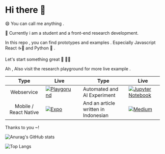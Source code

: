 # Hi there 👋

😄 You can call me anything .

📝 Currently i am a student and a front-end research development.

In this repo , you can find prototypes and examples . Especially Javascript React ☕📜 and Python 🐍 . 

Let's start something great 🙌 🎉🎉


Ah , Also visit the research playground for more live example .  

| Type  | Live  |  | Type  | Live  |
|:-:|---|---|---|---|
|Webservice   | [![Playgorund](https://img.shields.io/badge/Codesandbox-040404?style=for-the-badge&logo=codesandbox&logoColor=DBDBDB)](https://codesandbox.io/u/ekikz1997)  | |  Automated and AI Experiment  |  [![Jupyter Notebook](https://img.shields.io/badge/jupyter-%23FA0F00.svg?style=for-the-badge&logo=jupyter&logoColor=white)](https://colab.research.google.com/drive/1wZDp_63V6009GRQcVcWKkakTwnMFSOhO?usp=sharing)  |
| Mobile / React Native  | [![Expo](https://img.shields.io/badge/expo-1C1E24?style=for-the-badge&logo=expo&logoColor=#D04A37)](https://expo.dev/@zegveld?tab=snacks) |  |  And an article written in Indonesian | [![Medium](https://img.shields.io/badge/Medium-12100E?style=for-the-badge&logo=medium&logoColor=white)](https://rfebrians.medium.com/)  | 




Thanks to you ~!


![Anurag's GitHub stats](https://github-readme-stats.vercel.app/api?username=RFebrians&count_private=true&show_icons=true&theme=tokyonight)

![Top Langs](https://github-readme-stats.vercel.app/api/top-langs/?username=RFebrians&layout=compact&bg_color=DEG,0F2027,203A43,2C5364&title_color=E9CEDF&text_color=E9CEDF)



<!--
**RFebrians/RFebrians** is a ✨ _special_ ✨ repository because its `README.md` (this file) appears on your GitHub profile.

Here are some ideas to get you started:

- 🔭 I’m currently working on ...
- 🌱 I’m currently learning ...
- 👯 I’m looking to collaborate on ...
- 🤔 I’m looking for help with ...
- 💬 Ask me about ...
- 📫 How to reach me: ...
- 😄 Pronouns: ...
- ⚡ Fun fact: ...
-->
